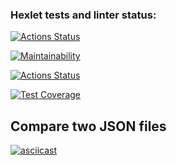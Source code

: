 ### Hexlet tests and linter status:
[![Actions Status](https://github.com/Maroosha/python-project-lvl2/workflows/hexlet-check/badge.svg)](https://github.com/Maroosha/python-project-lvl2/actions)

[![Maintainability](https://api.codeclimate.com/v1/badges/a99a88d28ad37a79dbf6/maintainability)](https://codeclimate.com/github/Maroosha/python-project-lvl2/maintanability)

[![Actions Status](https://github.com/Maroosha/python-project-lvl1/workflows/run-linter/badge.svg)](https://github.com/Maroosha/python-project-lvl2/actions)

[![Test Coverage](https://api.codeclimate.com/v1/badges/df66c0cbbeca7d822f23/test_coverage)](https://codeclimate.com/github/Maroosha/python-project-lvl2/test_coverage)

## Compare two JSON files
[![asciicast](https://asciinema.org/a/452619.svg)](https://asciinema.org/a/452619)
